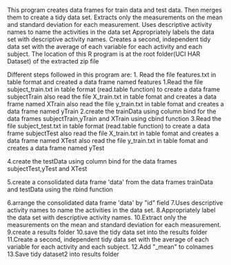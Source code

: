 This program creates data frames for train data and test data. Then merges them to create a tidy data set. Extracts only the measurements on the mean and standard deviation for each measurement. Uses descriptive activity names to name the activities in the data set Appropriately labels the data set with descriptive activity names. Creates a second, independent tidy data set with the average of each variable for each activity and each subject. The location of this R program is at the root folder(UCI HAR Dataset) of the extracted zip file

Different steps followed in this program are: 1. Read the file features.txt in table format and created a data frame named features
1.Read the file subject_train.txt in table format (read.table function) to create a data frame subjectTrain also read the file X_train.txt in table fomat and creates a data frame named XTrain also read the file y_train.txt in table fomat and creates a data frame named yTrain
2.create the trainData using column bind for the data frames subjectTrain,yTrain and XTrain using cbind function
3.Read the file subject_test.txt in table format (read.table function) to create a data frame subjectTest also read the file X_train.txt in table fomat and creates a data frame named XTest also read the file y_train.txt in table fomat and creates a data frame named yTest

4.create the testData using column bind for the data frames subjectTest,yTest and XTest


5.create a consolidated data frame 'data' from the data frames trainData and testData using the rbind function

6.arrange the consolidated data frame 'data' by "id" field
7.Uses descriptive activity names to name the activities in the data set.
8.Appropriately label the data set with descriptive activity names. 10.Extract only the measurements on the mean and standard deviation for each measurement.
9.create a results folder
10.save the tidy data set into the results folder
11.Create a second, independent tidy data set with the average of each variable for each activity and each subject.
12.Add "_mean" to colnames
13.Save tidy dataset2 into results folder

